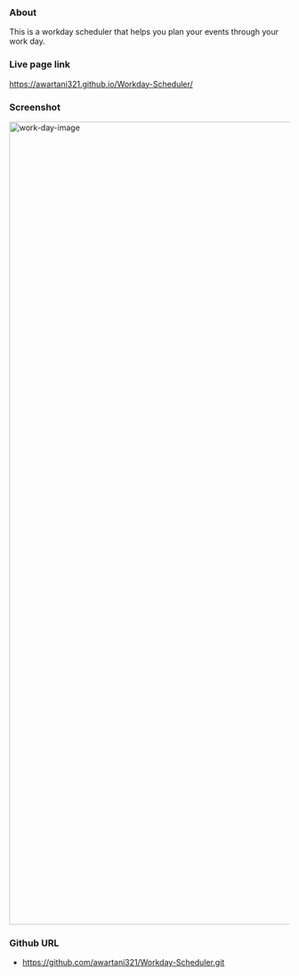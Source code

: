 ### About

This is a workday scheduler that helps you plan your events through your work day. 

### Live page link

https://awartani321.github.io/Workday-Scheduler/

### Screenshot

<img width="1440" alt="work-day-image" src="https://user-images.githubusercontent.com/103685355/190038291-521f852b-219f-4c59-8b03-b52ee1e07203.png">

### Github URL

* https://github.com/awartani321/Workday-Scheduler.git
